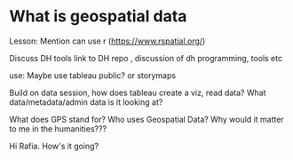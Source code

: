 # What is geospatial data

Lesson: 
Mention can use r (https://www.rspatial.org/)

Discuss DH tools link to DH  repo , discussion of dh programming, tools etc

use: Maybe use tableau public? or storymaps

Build on data  session, how does tableau create a viz, read data? What data/metadata/admin data is it looking at?  

What does GPS stand for?
Who uses Geospatial Data?
Why would it matter to me in the humanities???

Hi Rafia.
How's it going?